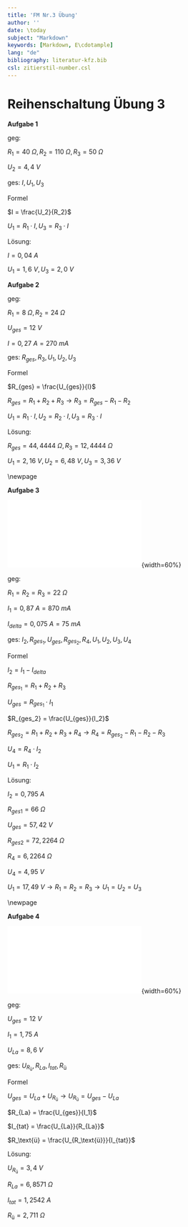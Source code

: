 ```yaml
---
title: 'FM Nr.3 Übung'
author: ''
date: \today
subject: "Markdown"
keywords: [Markdown, E\cdotample]
lang: "de"
bibliography: literatur-kfz.bib 
csl: zitierstil-number.csl
---
```

<!--# FM Nr. 3 Übungsaufgaben
    Exponentialschreibweise: \num{2,67e-03} => 2.67 x 10^-3
    Pfeil: \curvearrowright  oder \to
    Mathemodus: https://katex.org/docs/supported.html
    30-01-22
-->
# Reihenschaltung Übung 3

**Aufgabe 1**

geg:

$R_1 = 40~\Omega, R_2 = 110~\Omega, R_3 = 50~\Omega$

$U_2 = 4,4~V$

ges: $I, U_1, U_3$

Formel

$I = \frac{U_2}{R_2}$

$U_1 = R_1 \cdot I, U_3 = R_3 \cdot I$

Lösung:

$I =  0,04~A$

$U_1 =  1,6~V, U_3 =  2,0~V$


**Aufgabe 2**

geg:

$R_1 = 8~\Omega, R_2 = 24~\Omega$

$U_{ges} = 12~V$

$I = 0,27~A = 270~mA$

ges: $R_{ges}, R_3, U_1, U_2, U_3$

Formel

$R_{ges} = \frac{U_{ges}}{I}$

$R_{ges} = R_1 + R_2 + R_3 \to R_3 = R_{ges} - R_1 - R_2$

$U_1 = R_1 \cdot I, U_2 = R_2 \cdot I, U_3 = R_3 \cdot I$

Lösung:

$R_{ges} = 44,4444~\Omega, R_3 = 12,4444~\Omega$

$U_1 = 2,16~V, U_2 = 6,48~V, U_3 = 3,36~V$

\newpage

**Aufgabe 3**

<!--22_FM_Nr3_Reihenschaltung_Aufg3_Skizze vgl. abb.-->
![Schaltung Reihenschaltung Aufgabe 3](images/Skizze/22_FM_Nr3_Reihenschaltung_Aufg3_Skizze.pdf){width=60%}

geg: 

$R_1 = R_2 = R_3 = 22~\Omega$

$I_1 = 0,87~A = 870~mA$

$I_{delta} = 0,075~A = 75~mA$

ges: $I_2, R_{ges_1}, U_{ges}, R_{ges_2}, R_4, U_1, U_2, U_3, U_4$

Formel

$I_2 = I_1 - I_{delta}$

$R_{ges_1} = R_1 + R_2 + R_3$

$U_{ges} = R_{ges_1} \cdot I_1$

$R_{ges_2} = \frac{U_{ges}}{I_2}$

$R_{ges_2} = R_1 + R_2 + R_3 + R_4 \to R_4 = R_{ges_2} - R_1 - R_2 - R_3$

$U_4 = R_4 \cdot I_2$

$U_1 = R_1 \cdot I_2$

Lösung:

$I_2 = 0,795~A$

$R_{ges1} = 66~\Omega$

$U_{ges} = 57,42~V$

$R_{ges2} = 72,2264~\Omega$

$R_4 = 6,2264~\Omega$

$U_4 = 4,95~V$

$U_1 = 17,49~V \to R_1 = R_2 = R_3 \to U_1 = U_2 = U_3$

\newpage

**Aufgabe 4**

<!--23_FM_Nr3_Reihenschaltung_Aufg4_Skizze vgl. abb.-->
![Schaltung Reihenschaltung Aufgabe 4](images/Skizze/23_FM_Nr3_Reihenschaltung_Aufg4_Skizze.pdf){width=60%}

geg:

$U_{ges} = 12~V$

$I_1 = 1,75~A$

$U_{La} = 8,6~V$

ges: $U_{R_\text{ü}}, R_{La}, I_{tat}, R_\text{ü}$

Formel

$U_{ges} = U_{La} + U_{R_\text{ü}} \to U_{R_\text{ü}} = U_{ges} - U_{La}$

$R_{La} = \frac{U_{ges}}{I_1}$

$I_{tat} = \frac{U_{La}}{R_{La}}$

$R_\text{ü} = \frac{U_{R_\text{ü}}}{I_{tat}}$

Lösung:

$U_{R_\text{ü}} = 3,4~V$

$R_{La} = 6,8571~\Omega$

$I_{tat} = 1,2542~A$

$R_\text{ü} = 2,711~\Omega$

